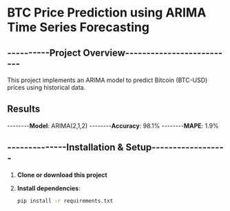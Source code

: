 # BTC Price Prediction using ARIMA Time Series Forecasting

## ----------Project Overview--------------------------
This project implements an ARIMA model to predict Bitcoin (BTC-USD) prices using historical data.

## Results
--------**Model**: ARIMA(2,1,2)
--------**Accuracy**: 98.1%
--------**MAPE**: 1.9%

## --------------Installation & Setup------------------

1. **Clone or download this project**

2. **Install dependencies**:
   ```bash
   pip install -r requirements.txt